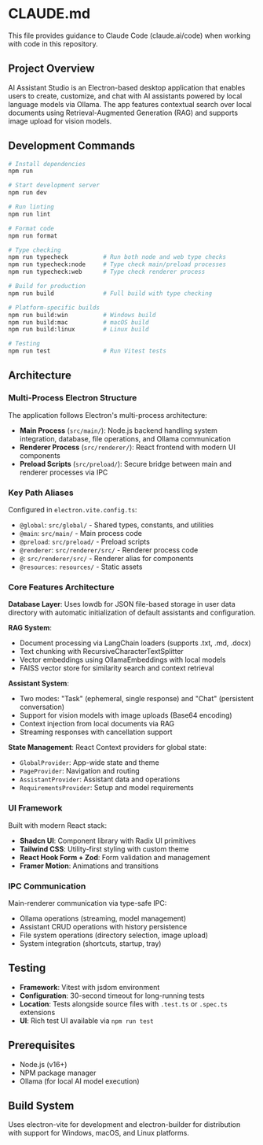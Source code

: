 # CLAUDE.md

This file provides guidance to Claude Code (claude.ai/code) when working with code in this repository.

## Project Overview

AI Assistant Studio is an Electron-based desktop application that enables users to create, customize, and chat with AI assistants powered by local language models via Ollama. The app features contextual search over local documents using Retrieval-Augmented Generation (RAG) and supports image upload for vision models.

## Development Commands

```bash
# Install dependencies
npm run

# Start development server
npm run dev

# Run linting
npm run lint

# Format code
npm run format

# Type checking
npm run typecheck          # Run both node and web type checks
npm run typecheck:node     # Type check main/preload processes
npm run typecheck:web      # Type check renderer process

# Build for production
npm run build              # Full build with type checking

# Platform-specific builds
npm run build:win          # Windows build
npm run build:mac          # macOS build
npm run build:linux        # Linux build

# Testing
npm run test               # Run Vitest tests
```

## Architecture

### Multi-Process Electron Structure

The application follows Electron's multi-process architecture:

- **Main Process** (`src/main/`): Node.js backend handling system integration, database, file operations, and Ollama communication
- **Renderer Process** (`src/renderer/`): React frontend with modern UI components
- **Preload Scripts** (`src/preload/`): Secure bridge between main and renderer processes via IPC

### Key Path Aliases

Configured in `electron.vite.config.ts`:

- `@global`: `src/global/` - Shared types, constants, and utilities
- `@main`: `src/main/` - Main process code
- `@preload`: `src/preload/` - Preload scripts
- `@renderer`: `src/renderer/src/` - Renderer process code
- `@`: `src/renderer/src/` - Renderer alias for components
- `@resources`: `resources/` - Static assets

### Core Features Architecture

**Database Layer**: Uses lowdb for JSON file-based storage in user data directory with automatic initialization of default assistants and configuration.

**RAG System**:

- Document processing via LangChain loaders (supports .txt, .md, .docx)
- Text chunking with RecursiveCharacterTextSplitter
- Vector embeddings using OllamaEmbeddings with local models
- FAISS vector store for similarity search and context retrieval

**Assistant System**:

- Two modes: "Task" (ephemeral, single response) and "Chat" (persistent conversation)
- Support for vision models with image uploads (Base64 encoding)
- Context injection from local documents via RAG
- Streaming responses with cancellation support

**State Management**: React Context providers for global state:

- `GlobalProvider`: App-wide state and theme
- `PageProvider`: Navigation and routing
- `AssistantProvider`: Assistant data and operations
- `RequirementsProvider`: Setup and model requirements

### UI Framework

Built with modern React stack:

- **Shadcn UI**: Component library with Radix UI primitives
- **Tailwind CSS**: Utility-first styling with custom theme
- **React Hook Form + Zod**: Form validation and management
- **Framer Motion**: Animations and transitions

### IPC Communication

Main-renderer communication via type-safe IPC:

- Ollama operations (streaming, model management)
- Assistant CRUD operations with history persistence
- File system operations (directory selection, image upload)
- System integration (shortcuts, startup, tray)

## Testing

- **Framework**: Vitest with jsdom environment
- **Configuration**: 30-second timeout for long-running tests
- **Location**: Tests alongside source files with `.test.ts` or `.spec.ts` extensions
- **UI**: Rich test UI available via `npm run test`

## Prerequisites

- Node.js (v16+)
- NPM package manager
- Ollama (for local AI model execution)

## Build System

Uses electron-vite for development and electron-builder for distribution with support for Windows, macOS, and Linux platforms.
